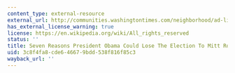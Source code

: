 ```yaml
---
content_type: external-resource
external_url: http://communities.washingtontimes.com/neighborhood/ad-lib/2012/apr/23/seven-reasons-president-obama-could-lose-election-/
has_external_license_warning: true
license: https://en.wikipedia.org/wiki/All_rights_reserved
status: ''
title: Seven Reasons President Obama Could Lose The Election To Mitt Romney
uid: 3c8f4fa8-cde6-4667-9bdd-538f816f85c3
wayback_url: ''
---
```

